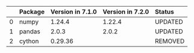 <!-- markdown-link-check-disable -->

|    | Package   | Version in 7.1.0   | Version in 7.2.0   | Status   |
|---:|:----------|:-------------------|:-------------------|:---------|
|  0 | numpy     | 1.24.4             | 1.22.4             | UPDATED  |
|  1 | pandas    | 2.0.3              | 2.0.2              | UPDATED  |
|  2 | cython    | 0.29.36            |                    | REMOVED  |